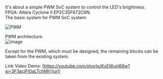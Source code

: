 It's about a simple PWM SoC system to control the LED's brightness.  
FPGA: Altera Cyclone II EP2C35F672C6N.  
The basic system for PWM SoC system: 


![PWM](https://github.com/TDung-uit/Project/assets/145430264/abc25208-7a2a-4e6a-950c-52e8a01d0089)

PWM architecture:  
![image](https://github.com/TDung-uit/Project/assets/145430264/51b23b4f-110c-47bb-97d0-5e119cbdad54)

  Except for the PWM, which must be designed, the remaining blocks can be taken from the existing system.


  Link Video Demo: [https://youtube.com/shorts/KsEWujii69w?si=3F3acjFt0aLTchMh](url)
